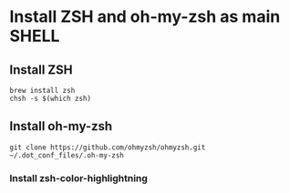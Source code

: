# Install ZSH and oh-my-zsh as main SHELL

## Install ZSH
```
brew install zsh
chsh -s $(which zsh)
```
## Install oh-my-zsh
```
git clone https://github.com/ohmyzsh/ohmyzsh.git ~/.dot_conf_files/.oh-my-zsh
```
### Install zsh-color-highlightning
```

```
